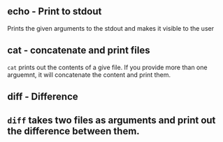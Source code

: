 ## echo - Print to stdout

Prints the given arguments to the stdout and makes it visible to the user

## cat - concatenate and print files

`cat` prints out the contents of a give file. If you provide more than one arguemnt, it will concatenate the content and print them.

## diff - Difference

`diff` takes two files as arguments and print out the difference between them.
- 